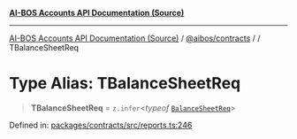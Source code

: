 [**AI-BOS Accounts API Documentation (Source)**](../../../README.md)

***

[AI-BOS Accounts API Documentation (Source)](../../../README.md) / [@aibos/contracts](../README.md) / [](../README.md) / TBalanceSheetReq

# Type Alias: TBalanceSheetReq

> **TBalanceSheetReq** = `z.infer`\<*typeof* [`BalanceSheetReq`](../variables/BalanceSheetReq.md)\>

Defined in: [packages/contracts/src/reports.ts:246](https://github.com/pohlai88/accounts/blob/48103fb36d28b2b9bfb33472b6de2f719773cde9/packages/contracts/src/reports.ts#L246)
